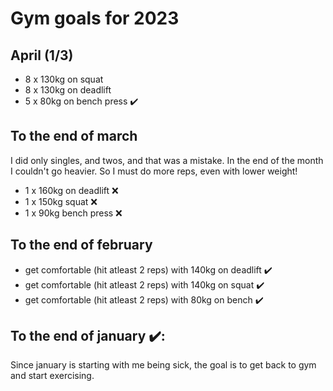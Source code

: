 # Gym goals for 2023

## April (1/3)

- 8 x 130kg on squat
- 8 x 130kg on deadlift
- 5 x 80kg on bench press ✔️

## To the end of march

I did only singles, and twos, and that was a mistake. In the end of the month
I couldn't go heavier. So I must do more reps, even with lower weight!

- 1 x 160kg on deadlift ❌
- 1 x 150kg squat ❌
- 1 x 90kg bench press ❌

## To the end of february

- get comfortable (hit atleast 2 reps) with 140kg on deadlift ✔️
- get comfortable (hit atleast 2 reps) with 140kg on squat ✔️
- get comfortable (hit atleast 2 reps) with 80kg on bench ✔️

## To the end of january ✔️:

Since january is starting with me being sick, the goal is to get back to gym and
start exercising.
